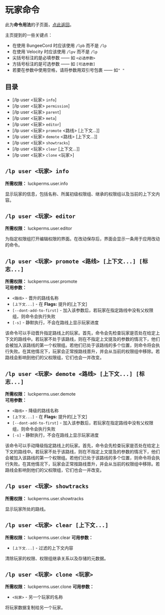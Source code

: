 # 玩家命令

此为**命令用法**的子页面，[点此返回](command-usage.md)。

主页提到的一些关键点：

* 在使用 BungeeCord 时应该使用 `/lpb` 而不是 `/lp`
* 在使用 Velocity 时应该使用 `/lpv` 而不是 `/lp`
* 尖括号标注的是必填参数 —— 如 `<必选参数>`
* 方括号标注的是可选参数 —— 如 `[可选参数]`
* 若要在参数中使用空格，请将参数用双引号包裹 —— 如`" "`

## 目录

* [/lp user <玩家> `info`]
* [/lp user <玩家> `permission`]
* [/lp user <玩家> `parent`]
* [/lp user <玩家> `meta`]
* [/lp user <玩家> `editor`]
* [/lp user <玩家> `promote` <路线> [上下文...]]
* [/lp user <玩家> `demote` <路线> [上下文...]]
* [/lp user <玩家> `showtracks`]
* [/lp user <玩家> `clear` [上下文...]]
* [/lp user <玩家> `clone` <玩家>]

## `/lp user <玩家> info`

**所需权限：** luckperms.user.info

显示玩家的信息，包括名称、所属初级权限组、继承的权限组以及当前的上下文内容。

## `/lp user <玩家> editor`

**所需权限：** luckperms.user.editor

为指定权限组打开编辑权限的界面。在改动保存后，界面会显示一条用于应用改动的命令。

## `/lp user <玩家> promote <路线> [上下文...] [标志...]`

**所需权限：** luckperms.user.promote    
**可用参数：** 

* `<路线>` - 晋升的路线名称
* `[上下文...]` - 在 **Flags:** 提升的[上下文]
* `[--dont-add-to-first]` - 加入该参数后，若玩家在指定路线中没有父权限组，则命令会执行失败
* `[-s]` - 静默执行，不会在路线上显示玩家进度

该命令可以手动晋升指定路线上的玩家。首先，命令会先检查玩家是否处在给定上下文的路线中。若玩家不处于该路线，则在不指定上文提及的参数的情况下，他们会被加入该路线的第一个权限组。若他们已处于该路线的多个位置，则命令将会执行失败。在其他情况下，玩家会正常按路线晋升，并会从当前的权限组中移除。若路线会影响到他们的父权限组，它们也会一并改变。

## `/lp user <玩家> demote <路线> [上下文...] [标志...]`

**所需权限：** luckperms.user.demote    
**可用参数：** 

* `<路线>` - 降级的路线名称
* `[上下文...]` - 在 **Flags:** 提升的[上下文]
* `[--dont-add-to-first]` - 加入该参数后，若玩家在指定路线中没有父权限组，则命令会执行失败
* `[-s]` - 静默执行，不会在路线上显示玩家进度

该命令可以手动降级指定路线上的玩家。首先，命令会先检查玩家是否处在给定上下文的路线中。若玩家不处于该路线，则在不指定上文提及的参数的情况下，他们会被加入该路线的第一个权限组。若他们已处于该路线的多个位置，则命令将会执行失败。在其他情况下，玩家会正常按路线晋升，并会从当前的权限组中移除。若路线会影响到他们的父权限组，它们也会一并改变。

## `/lp user <玩家> showtracks`

**所需权限：** luckperms.user.showtracks

显示玩家所处的路线。

## `/lp user <玩家> clear [上下文...]`

**所需权限：** luckperms.user.clear
**可用参数：** 

* `[上下文...]` - 过滤的上下文内容

清除玩家的权限、权限组继承关系以及存储的元数据。

## `/lp user <玩家> clone <玩家>`

**所需权限：** luckperms.user.clone
**可用参数：** 

* `<玩家>` - 另一个玩家的名称

将玩家数据复制给另一个玩家。